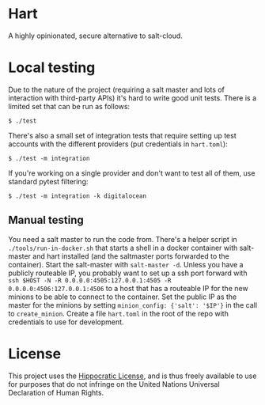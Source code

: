 Hart
====

A highly opinionated, secure alternative to salt-cloud.


Local testing
=============

Due to the nature of the project (requiring a salt master and lots of
interaction with third-party APIs) it's hard to write good unit tests. There is
a limited set that can be run as follows:

    $ ./test

There's also a small set of integration tests that require setting up test
accounts with the different providers (put credentials in `hart.toml`):

    $ ./test -m integration

If you're working on a single provider and don't want to test all of them, use
standard pytest filtering:

    $ ./test -m integration -k digitalocean


## Manual testing

You need a salt master to run the code from. There's a helper script in `./tools/run-in-docker.sh` that starts a shell in a docker container with salt-master and hart installed (and the saltmaster ports forwarded to the container). Start the salt-master with `salt-master -d`. Unless you have a publicly routeable IP, you probably want to set up a ssh port forward with `ssh $HOST -N -R 0.0.0.0:4505:127.0.0.1:4505 -R 0.0.0.0:4506:127.0.0.1:4506` to a host that has a routeable IP for the new minions to be able to connect to the container. Set the public IP as the master for the minions by setting `minion_config: {'salt': '$IP'}` in the call to `create_minion`. Create a file `hart.toml` in the root of the repo with credentials to use for development.


License
=======

This project uses the [Hippocratic License](https://firstdonoharm.dev/), and is thus freely
available to use for purposes that do not infringe on the United Nations Universal Declaration of
Human Rights.
